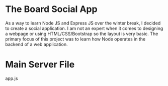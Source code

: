 # The Board Social App

As a way to learn Node JS and Express JS over the winter break, I decided to create a social application. I am not an expert when it comes to designing a webpage or using HTML/CSS/Bootstrap so the layout is very basic. The primary focus of this project was to learn how Node operates in the backend of a web application.

# Main Server File

app.js



